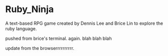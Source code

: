 Ruby_Ninja
==========

A text-based RPG game created by Dennis Lee and Brice Lin to explore the ruby language.

pushed from brice's terminal. again. blah blah blah

update from the browserrrrrrrrrr.

